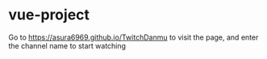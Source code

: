 # vue-project
Go to https://asura6969.github.io/TwitchDanmu to visit the page, and enter the channel name to start watching
